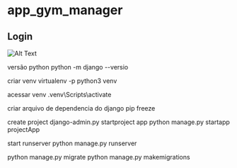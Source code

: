 # app_gym_manager

## Login
![Alt Text](https://user-images.githubusercontent.com/30847731/76859403-089a2b00-6838-11ea-802f-ee4b6643171a.PNG)

versão python
python -m django --versio

criar venv
virtualenv -p python3 venv

acessar venv
.venv\Scripts\activate

criar arquivo de dependencia do django
pip freeze 

create project 
django-admin.py startproject app
python manage.py startapp projectApp

start runserver
python manage.py runserver

python manage.py migrate
python manage.py makemigrations
